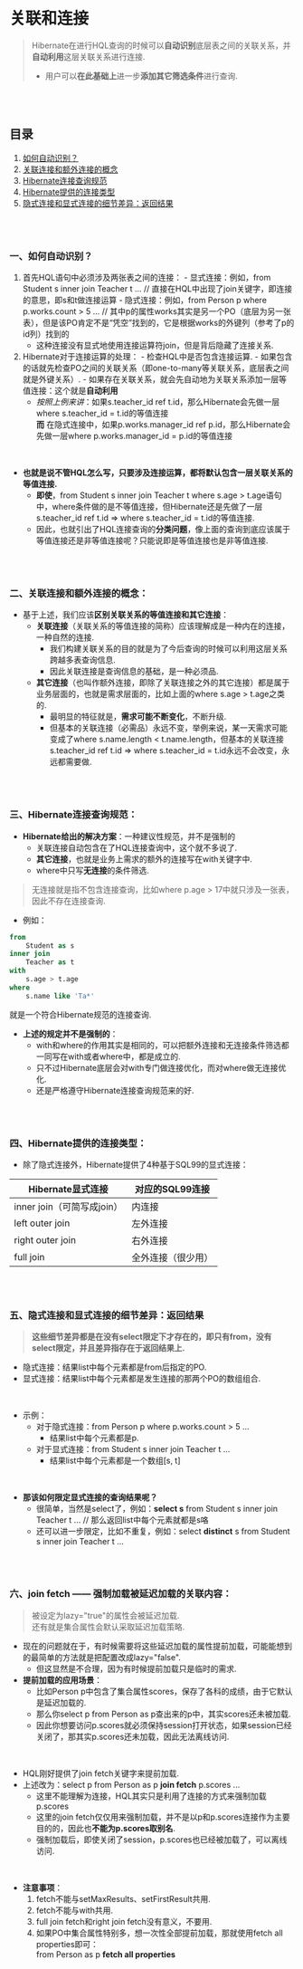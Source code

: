 # 关联和连接
> Hibernate在进行HQL查询的时候可以**自动识别**底层表之间的关联关系，并**自动利用**这层关联关系进行连接.
> - 用户可以**在此基础上**进一步**添加其它筛选条件**进行查询.

<br><br>

## 目录
1. [如何自动识别？]()
2. [关联连接和额外连接的概念]()
3. [Hibernate连接查询规范]()
4. [Hibernate提供的连接类型]()
5. [隐式连接和显式连接的细节差异：返回结果]()

<br><br>

### 一、如何自动识别？
  1. 首先HQL语句中必须涉及两张表之间的连接：
    - 显式连接：例如，from Student s inner join Teacher t ...   // 直接在HQL中出现了join关键字，即连接的意思，即s和t做连接运算
    - 隐式连接：例如，from Person p where p.works.count > 5 ...  // 其中p的属性works其实是另一个PO（底层为另一张表），但是该PO肯定不是“凭空”找到的，它是根据works的外键列（参考了p的id列）找到的
      - 这种连接没有显式地使用连接运算符join，但是背后隐藏了连接关系.
  2. Hibernate对于连接运算的处理：
    - 检查HQL中是否包含连接运算.
    - 如果包含的话就先检查PO之间的关联关系（即one-to-many等关联关系，底层表之间就是外键关系）.
    - 如果存在关联关系，就会先自动地为关联关系添加一层等值连接：这个就是**自动利用**
      - *按照上例来讲*：如果s.teacher_id ref t.id，那么Hibernate会先做一层where s.teacher_id = t.id的等值连接<br>
      **而** 在隐式连接中，如果p.works.manager_id ref p.id，那么Hibernate会先做一层where p.works.manager_id = p.id的等值连接

<br>

- **也就是说不管HQL怎么写，只要涉及连接运算，都将默认包含一层关联关系的等值连接.**
  - **即使**，from Student s inner join Teacher t where s.age > t.age语句中，where条件做的是不等值连接，但Hibernate还是先做了一层s.teacher_id ref t.id  =>  where s.teacher_id = t.id的等值连接.
  - 因此，也就引出了HQL连接查询的**分类问题**，像上面的查询到底应该属于等值连接还是非等值连接呢？只能说即是等值连接也是非等值连接.

<br><br>

### 二、关联连接和额外连接的概念：

- 基于上述，我们应该**区别关联关系的等值连接和其它连接**：
  - **关联连接**（关联关系的等值连接的简称）应该理解成是一种内在的连接，一种自然的连接.
    - 我们构建关联关系的目的就是为了今后查询的时候可以利用这层关系跨越多表查询信息.
    - 因此关联连接是查询信息的基础，是一种必须品.
  - **其它连接**（也叫作额外连接，即除了关联连接之外的其它连接）都是属于业务层面的，也就是需求层面的，比如上面的where s.age > t.age之类的.
    - 最明显的特征就是，**需求可能不断变化**，不断升级.
    - 但基本的关联连接（必需品）永远不变，举例来说，某一天需求可能变成了where s.name.length < t.name.length，但基本的关联连接s.teacher_id ref t.id  =>  where s.teacher_id = t.id永远不会改变，永远都需要做.

<br><br>

### 三、Hibernate连接查询规范：

- **Hibernate给出的解决方案**：一种建议性规范，并不是强制的
  - 关联连接自动包含在了HQL连接查询中，这个就不多说了.
  - **其它连接**，也就是业务上需求的额外的连接写在with关键字中.
  - where中只写**无连接**的条件筛选.

> 无连接就是指不包含连接查询，比如where p.age > 17中就只涉及一张表，因此不存在连接查询.

- 例如：

```sql
from
    Student as s
inner join
    Teacher as t
with
    s.age > t.age
where
    s.name like 'Ta*'
```

就是一个符合Hibernate规范的连接查询.<br>

- **上述的规定并不是强制的**：
  - with和where的作用其实是相同的，可以把额外连接和无连接条件筛选都一同写在with或者where中，都是成立的.
  - 只不过Hibernate底层会对with专门做连接优化，而对where做无连接优化.
  - 还是严格遵守Hibernate连接查询规范来的好.

<br><br>

### 四、Hibernate提供的连接类型：

- 除了隐式连接外，Hibernate提供了4种基于SQL99的显式连接：

| Hibernate显式连接 | 对应的SQL99连接 |
| --- | --- |
| inner join（可简写成join）| 内连接 |
| left outer join | 左外连接 |
| right outer join | 右外连接 |
| full join | 全外连接（很少用）|

<br><br>

### 五、隐式连接和显式连接的细节差异：返回结果
> **这些细节差异都是在没有select限定下才存在的，即只有from，没有select限定，并且差异指存在于返回结果上.**

- 隐式连接：结果list中每个元素都是from后指定的PO.
- 显式连接：结果list中每个元素都是发生连接的那两个PO的数组组合.

<br>

- 示例：
  - 对于隐式连接：from Person p where p.works.count > 5 ...
    - 结果list中每个元素都是p.
  - 对于显式连接：from Student s inner join Teacher t ...
    - 结果list中每个元素都是一个数组[s, t]

<br>

- **那该如何限定显式连接的查询结果呢？**
  - 很简单，当然是select了，例如：**select s** from Student s inner join Teacher t ...   // 那么返回list中每个元素就都是s咯
  - 还可以进一步限定，比如不重复，例如：select **distinct** s from Student s inner join Teacher t ...

<br><br>

### 六、join fetch —— 强制加载被延迟加载的关联内容：
> 被设定为lazy="true"的属性会被延迟加载.<br>
> 还有就是集合属性会默认采取延迟加载策略.

- 现在的问题就在于，有时候需要将这些延迟加载的属性提前加载，可能能想到的最简单的方法就是把配置改成lazy="false".
  - 但这显然是不合理，因为有时候提前加载只是临时的需求.
- **提前加载的应用场景**：
  - 比如Person p中包含了集合属性scores，保存了各科的成绩，由于它默认是延迟加载的.
  - 那么你select p from Person as p查出来的p中，其实scores还未被加载.
  - 因此你想要访问p.scores就必须保持session打开状态，如果session已经关闭了，那其实p.scores还未加载，因此无法离线访问.

<br>

- HQL刚好提供了join fetch关键字来提前加载.
- 上述改为：select p from Person as p **join fetch** p.scores ...
  - 这里不能理解为连接，HQL其实只是利用了连接的方式来强制加载p.scores
  - 这里的join fetch仅仅用来强制加载，并不是以p和p.scores连接作为主要目的的，因此也**不能为p.scores取别名**.
  - 强制加载后，即使关闭了session，p.scores也已经被加载了，可以离线访问.

<br>

- **注意事项**：
  1. fetch不能与setMaxResults、setFirstResult共用.
  2. fetch不能与with共用.
  3. full join fetch和right join fetch没有意义，不要用.
  4. 如果PO中集合属性特别多，想一次性全部提前加载，那就使用fetch all properties即可：<br>
  from Person as p **fetch all properties**
